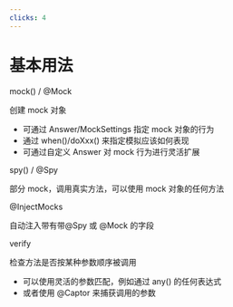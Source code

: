 ```yaml
---
clicks: 4
---
```


# 基本用法

<div v-if="$slidev.nav.clicks > 0" class="rounded-lg shadow">
<div v-click="1" class="flex bg-green-200 rounded-t-lg">
  <div class="w-64 self-center text-center px-3">
    <div class="font-bold text-xl">
      mock() / @Mock
    </div>
  </div>
  <div class="flex-1 bg-green-100 h-full p-3 rounded-tr-lg">

  创建 mock 对象

  <div class="text-sm text-gray-600">
  
  - 可通过  Answer/MockSettings 指定 mock 对象的行为
  - 通过 when()/doXxx() 来指定模拟应该如何表现
  - 可通过自定义 Answer 对 mock 行为进行灵活扩展
  
  </div>
  
  </div>
</div>
<div v-click="2" class="flex bg-blue-200">
  <div class="w-64 self-center text-center px-3">
    <div class="font-bold text-xl">
      spy() / @Spy
    </div>
  </div>
  <div class="flex-1 bg-blue-100 h-full p-3">

  部分 mock，调用真实方法，可以使用 mock 对象的任何方法

  </div>
</div>

<div v-click="3" class="flex bg-red-200">
  <div class="w-64 self-center text-center px-3">
    <div class="font-bold text-xl">
      @InjectMocks
    </div>
  </div>
  <div class="flex-1 bg-red-100 h-full p-3">

  自动注入带有带@Spy 或 @Mock 的字段
  
  </div>
</div>

<div v-click="4" class="flex bg-yellow-200 rounded-b-lg">
  <div class="w-64 self-center text-center px-3 rounded-bl-lg">
    <div class="font-bold text-xl">
      verify
    </div>
  </div>
  <div class="flex-1 bg-yellow-100 h-full p-3 rounded-br-lg">

  检查方法是否按某种参数顺序被调用

  <div class="text-sm text-gray-600">
  
  - 可以使用灵活的参数匹配，例如通过 any() 的任何表达式
  - 或者使用 @Captor 来捕获调用的参数
  
  </div>
  
  </div>
</div>
</div>
